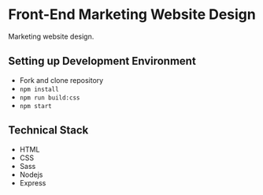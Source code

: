 # Front-End Marketing Website Design

Marketing website design.

## Setting up Development Environment

- Fork and clone repository
- `npm install`
- `npm run build:css`
- `npm start`

## Technical Stack

- HTML
- CSS
- Sass
- Nodejs
- Express
